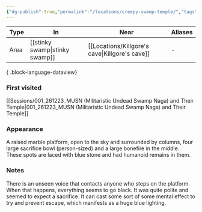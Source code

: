 ```yaml
---
{"dg-publish":true,"permalink":"/locations/creepy-swamp-temple/","tags":["location"],"dgShowBacklinks":true,"dgShowLocalGraph":true,"noteIcon":"location","created":"2023-12-30T14:13:23.277+01:00","updated":"2024-01-18T22:33:34.404+01:00"}
---
```


| Type | In               | Near                | Aliases |
| ---- | ---------------- | ------------------- | ------- |
| Area | [[stinky swamp\|stinky swamp]] | [[Locations/Killgore's cave\|Killgore's cave]] | \-      |

{ .block-language-dataview}
### First visited
[[Sessions/001_261223_MUSN (Militaristic Undead Swamp Naga) and Their Temple\|001_261223_MUSN (Militaristic Undead Swamp Naga) and Their Temple]]
### Appearance
A raised marble platform, open to the sky and surrounded by columns, four large sacrifice bowl (person-sized) and a large bonefire in the middle. These spots are laced with blue stone and had humanoid remains in them.
### Notes
There is an unseen voice that contacts anyone who steps on the platform. When that happens, everything seems to go black. It was quite polite and seemed to expect a sacrifice. It can cast some sort of some mental effect to try and prevent escape, which manifests as a huge blue lighting.